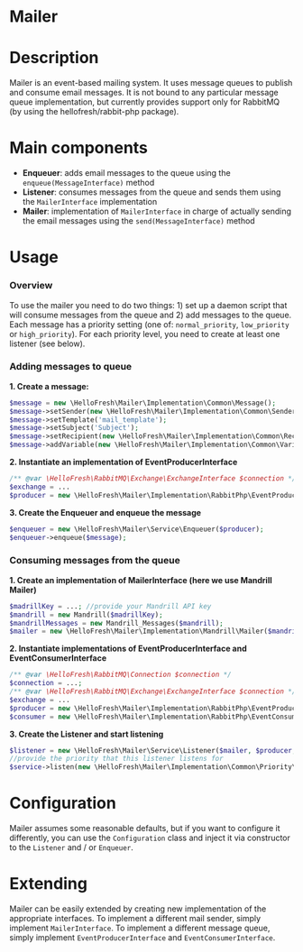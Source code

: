 # Mailer

# Description
Mailer is an event-based mailing system. It uses message queues to publish and consume email messages. It is not bound to any particular message queue implementation, but currently provides support only for RabbitMQ (by using the hellofresh/rabbit-php package).

# Main components

* **Enqueuer**: adds email messages to the queue using the `enqueue(MessageInterface)` method
* **Listener**: consumes messages from the queue and sends them using the `MailerInterface` implementation
* **Mailer**: implementation of `MailerInterface` in charge of actually sending the email messages using the `send(MessageInterface)` method

# Usage
### Overview
To use the mailer you need to do two things: 1) set up a daemon script that will consume messages from the queue and 2) add messages to the queue. Each message has a priority setting (one of: `normal_priority`, `low_priority` or `high_priority`). For each priority level, you need to create at least one listener (see below).

### Adding messages to queue

**1. Create a message:**

```php
$message = new \HelloFresh\Mailer\Implementation\Common\Message();
$message->setSender(new \HelloFresh\Mailer\Implementation\Common\Sender('no-reply@example.org', 'Sender'));
$message->setTemplate('mail_template');
$message->setSubject('Subject');
$message->setRecipient(new \HelloFresh\Mailer\Implementation\Common\Recipient('pavle.predic@example.org', 'Pavle Predic'));
$message->addVariable(new \HelloFresh\Mailer\Implementation\Common\Variable('user_name', 'Pavle Predic'));
```

**2. Instantiate an implementation of EventProducerInterface**

```php
/** @var \HelloFresh\RabbitMQ\Exchange\ExchangeInterface $connection */
$exchange = ...
$producer = new \HelloFresh\Mailer\Implementation\RabbitPhp\EventProducer($exchange);
```

**3. Create the Enqueuer and enqueue the message**

```php
$enqueuer = new \HelloFresh\Mailer\Service\Enqueuer($producer);
$enqueuer->enqueue($message);
```

### Consuming messages from the queue

**1. Create an implementation of MailerInterface (here we use Mandrill Mailer)**

```php
$madrillKey = ...; //provide your Mandrill API key
$mandrill = new Mandrill($madrillKey);
$mandrillMessages = new Mandrill_Messages($mandrill);
$mailer = new \HelloFresh\Mailer\Implementation\Mandrill\Mailer($mandrillMessages);
```

**2. Instantiate implementations of EventProducerInterface and EventConsumerInterface**

```php
/** @var \HelloFresh\RabbitMQ\Connection $connection */
$connection = ...;
/** @var \HelloFresh\RabbitMQ\Exchange\ExchangeInterface $connection */
$exchange = ...
$producer = new \HelloFresh\Mailer\Implementation\RabbitPhp\EventProducer($exchange);
$consumer = new \HelloFresh\Mailer\Implementation\RabbitPhp\EventConsumer($exchange, $connection);
```

**3. Create the Listener and start listening**

```php
$listener = new \HelloFresh\Mailer\Service\Listener($mailer, $producer, $consumer);
//provide the priority that this listener listens for
$service->listen(new \HelloFresh\Mailer\Implementation\Common\Priority\NormalPriority());
```

# Configuration

Mailer assumes some reasonable defaults, but if you want to configure it differently, you can use the `Configuration` class and inject it via constructor to the `Listener` and / or `Enqueuer`.

# Extending

Mailer can be easily extended by creating new implementation of the appropriate interfaces. To implement a different mail sender, simply implement `MailerInterface`. To implement a different message queue, simply implement `EventProducerInterface` and `EventConsumerInterface`.